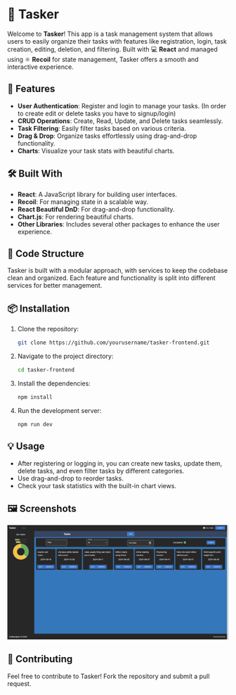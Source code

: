 # 📝 Tasker

Welcome to **Tasker**! This app is a task management system that allows users to easily organize their tasks with features like registration, login, task creation, editing, deletion, and filtering. Built with 💻 **React** and managed using ⚛️ **Recoil** for state management, Tasker offers a smooth and interactive experience.

## 🚀 Features

- **User Authentication**: Register and login to manage your tasks. (In order to create edit or delete tasks you have to signup/login)
- **CRUD Operations**: Create, Read, Update, and Delete tasks seamlessly.
- **Task Filtering**: Easily filter tasks based on various criteria.
- **Drag & Drop**: Organize tasks effortlessly using drag-and-drop functionality.
- **Charts**: Visualize your task stats with beautiful charts.

## 🛠️ Built With

- **React**: A JavaScript library for building user interfaces.
- **Recoil**: For managing state in a scalable way.
- **React Beautiful DnD**: For drag-and-drop functionality.
- **Chart.js**: For rendering beautiful charts.
- **Other Libraries**: Includes several other packages to enhance the user experience.

## 📁 Code Structure

Tasker is built with a modular approach, with services to keep the codebase clean and organized. Each feature and functionality is split into different services for better management.

## 📦 Installation

1. Clone the repository:
   ```bash
   git clone https://github.com/yourusername/tasker-frontend.git
   ```
2. Navigate to the project directory:
   ```bash
   cd tasker-frontend
   ```
3. Install the dependencies:
   ```bash
   npm install
   ```
4. Run the development server:
   ```bash
   npm run dev
   ```

## 💡 Usage

- After registering or logging in, you can create new tasks, update them, delete tasks, and even filter tasks by different categories.
- Use drag-and-drop to reorder tasks.
- Check your task statistics with the built-in chart views.

## 🖼️ Screenshots

![Tasker Screenshot](public/img/screenshot.png)

## 🤝 Contributing

Feel free to contribute to Tasker! Fork the repository and submit a pull request.
